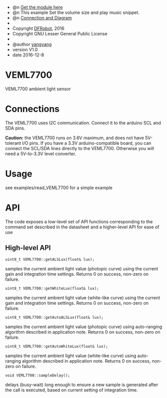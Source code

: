  * @n [Get the module here](等上架后添加商品购买链接)
 * @n This example Set the volume size and play music snippet.
 * @n [Connection and Diagram](等上架后添加wiki链接)
 *
 * Copyright	[DFRobot](http://www.dfrobot.com), 2016
 * Copyright	GNU Lesser General Public License
 *
 * @author [yangyang](971326313@qq.com)
 * version  V1.0
 * date  2016-12-8
 
# VEML7700
VEML7700 ambient light sensor
# Connections
The VEML7700 uses I2C communication.  Connect it to the arduino SCL and SDA pins.

**Caution:** the VEML7700 runs on 3.6V maximum, and does not have 5V-tolerant I/O pins.  If you have a 3.3V arduino-compatible board, you can connect the SCL/SDA lines directly to the VEML7700.  Otherwise you will need a 5V-to-3.3V level converter.
# Usage
see examples/read_VEML7700 for a simple example
# API
The code exposes a low-level set of API functions corresponding to the command set described in the datasheet and a higher-level API for ease of use
## High-level API

    uint8_t VEML7700::getALSLux(float& lux);
samples the current ambient light value (photopic curve) using the current gain and integration time settings. Returns 0 on success, non-zero on failure.

    uint8_t VEML7700::getWhiteLux(float& lux);
samples the current ambient light value (white-like curve) using the current gain and integration time settings. Returns 0 on success, non-zero on failure.

    uint8_t VEML7700::getAutoALSLux(float& lux);
samples the current ambient light value (photopic curve) using auto-ranging algorithm described in application note. Returns 0 on success, non-zero on failure.

    uint8_t VEML7700::getAutoWhiteLux(float& lux);
samples the current ambient light value (white-like curve) using auto-ranging algorithm described in application note. Returns 0 on success, non-zero on failure.

    void VEML7700::sampleDelay();
delays (busy-wait) long enough to ensure a new sample is generated after the call is executed, based on current setting of integration time.
